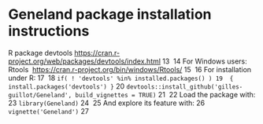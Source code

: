 # Geneland package installation instructions

R package devtools https://cran.r-project.org/web/packages/devtools/index.html
13
​
14
For Windows users: Rtools  https://cran.r-project.org/bin/windows/Rtools/
15
​
16
For installation under R: 
17
​
18
`if( ! 'devtools' %in% installed.packages() )
19
  { install.packages('devtools') }`
20
`devtools::install_github('gilles-guillot/Geneland', build_vignettes = TRUE)`
21
​
22
Load the package with: 
23
`library(Geneland)`
24
​
25
And explore its feature with:
26
`vignette('Geneland')`
27
